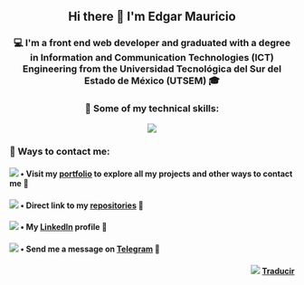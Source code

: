<h2 align="center">Hi there 👋 I'm Edgar Mauricio</h2>
<h3 align="center">💻 I'm a front end web developer and graduated with a degree in Information and Communication Technologies (ICT) Engineering from the Universidad Tecnológica del Sur del Estado de México (UTSEM) 🎓</h3>

<h3 align="center">🧠 Some of my technical skills:</h3>
<p align="center">
  <a href="https://go-skill-icons.vercel.app/">
    <img src="https://go-skill-icons.vercel.app/api/icons?i=js,ts,java,html,css,sass,angular,rxjs,spring,jquery,nodejs,npm,bootstrap,tailwind,git,github,gitlab,firebase&theme=dark&perline=9" /> 
  </a>
</p>
<h3>💬 Ways to contact me:</h3>

<h4>
  
<img src="https://api.iconify.design/fxemoji:meridianglobe.svg"> • Visit my [portfolio](https://mauriciobarrueta.github.io/portafolio/) to explore all my projects and other ways to contact me 🔗</h4>

<h4>
  
<img src="https://api.iconify.design/ion:logo-github.svg?color=%23ffffff"> • Direct link to my [repositories](https://github.com/MauricioBarrueta?tab=repositories) 🔗</h4>

<h4>
  
<img src="https://api.iconify.design/devicon:linkedin.svg"> • My [LinkedIn](https://www.linkedin.com/in/mauricio-barrueta/?locale=en_US) profile 🔗 </h4>

<h4>
  
<img src="https://api.iconify.design/logos:telegram.svg"> • Send me a message on [Telegram](https://t.me/MauricioBarrueta) 🔗</h4>

<h4 align="right">  
  <img src="https://api.iconify.design/circle-flags:mx.svg"> <a href="https://github.com/MauricioBarrueta/MauricioBarrueta/blob/main/README.md">Traducir</a>
</h4>
